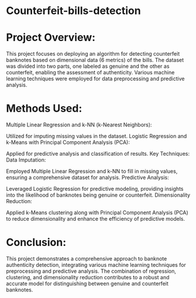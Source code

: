 # Counterfeit-bills-detection

# Project Overview:
This project focuses on deploying an algorithm for detecting counterfeit banknotes based on dimensional data (6 metrics) of the bills. The dataset was divided into two parts, one labeled as genuine and the other as counterfeit, enabling the assessment of authenticity. Various machine learning techniques were employed for data preprocessing and predictive analysis.

# Methods Used:
Multiple Linear Regression and k-NN (k-Nearest Neighbors):

Utilized for imputing missing values in the dataset.
Logistic Regression and k-Means with Principal Component Analysis (PCA):

Applied for predictive analysis and classification of results.
Key Techniques:
Data Imputation:

Employed Multiple Linear Regression and k-NN to fill in missing values, ensuring a comprehensive dataset for analysis.
Predictive Analysis:

Leveraged Logistic Regression for predictive modeling, providing insights into the likelihood of banknotes being genuine or counterfeit.
Dimensionality Reduction:

Applied k-Means clustering along with Principal Component Analysis (PCA) to reduce dimensionality and enhance the efficiency of predictive models.

# Conclusion:
This project demonstrates a comprehensive approach to banknote authenticity detection, integrating various machine learning techniques for preprocessing and predictive analysis. The combination of regression, clustering, and dimensionality reduction contributes to a robust and accurate model for distinguishing between genuine and counterfeit banknotes.

